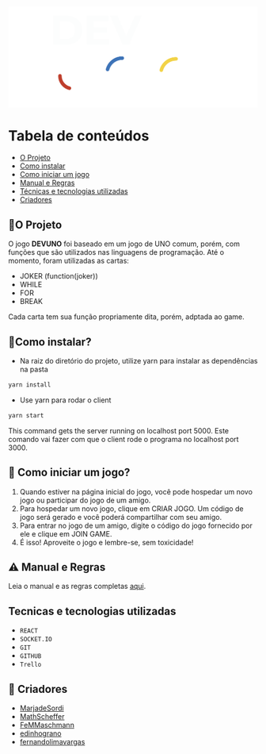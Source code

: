 <h1 align="center">
    <img src="devuno_logo_white.png" align="center">
</h1>

Tabela de conteúdos
=================
<!--ts-->
   * [O Projeto](#O-Projeto)
   * [Como instalar](#Como-instalar)
   * [Como iniciar um jogo](#Como-iniciar-um-jogo)
   *  [Manual e Regras](#Manual-e-Regras)
   * [Técnicas e tecnologias utilizadas](#Tecnicas-e-tecnologias-utilizadas)
   * [Criadores](#criadores)
<!--te-->


## 🤔O Projeto


O jogo __DEVUNO__ foi baseado em um jogo de UNO comum, porém, com funções que são utilizados nas linguagens de programação. Até o momento, foram utilizadas as cartas: 
  * JOKER (function(joker))
  * WHILE
  * FOR
  * BREAK

Cada carta tem sua função propriamente dita, porém, adptada ao game.



## 🏁Como instalar?


- Na raiz do diretório do projeto, utilize yarn para instalar as dependências na pasta

```bash
yarn install
```

- Use yarn para rodar o client

```bash
yarn start
```

This command gets the server running on localhost port 5000.
Este comando vai fazer com que o client rode o programa no localhost port 3000.

## 🧐 Como iniciar um jogo?

1. Quando estiver na página inicial do jogo, você pode hospedar um novo jogo ou participar do jogo de um amigo.
2. Para hospedar um novo jogo, clique em CRIAR JOGO. Um código de jogo será gerado e você poderá compartilhar com seu amigo.
3. Para entrar no jogo de um amigo, digite o código do jogo fornecido por ele e clique em JOIN GAME.
4. É isso! Aproveite o jogo e lembre-se, sem toxicidade!

## ⚠️ Manual e Regras
Leia o manual e as regras completas [aqui](https://docs.google.com/document/d/1gK72I9fOa4ci_TH4wz0O7NCQjBYLUiGhfzxzGpZNhPg/edit?usp=sharing).


## Tecnicas e tecnologias utilizadas

- ``REACT``
- ``SOCKET.IO``
- ``GIT``
- ``GITHUB``
- ``Trello`` 


## 🤝 Criadores
* [MarjadeSordi](https://github.com/MarjadeSordi)
* [MathScheffer](https://github.com/MathScheffer)
* [FeMMaschmann](https://github.com/FeMMaschmann)
* [edinhograno](https://github.com/edinhograno)
* [fernandolimavargas](https://github.com/fernandolimavargas)
